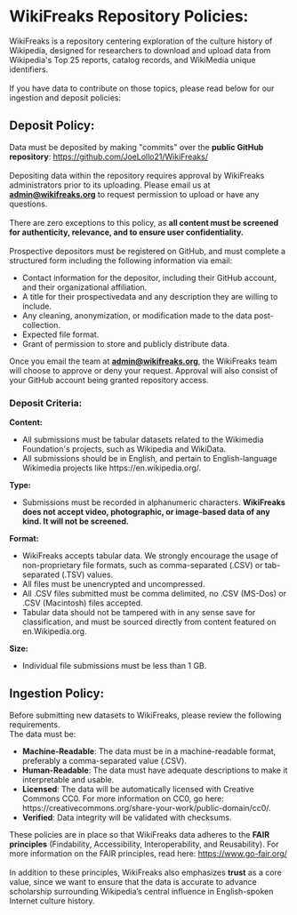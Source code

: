 # WikiFreaks Repository Policies:
WikiFreaks is a repository centering exploration of the culture history of Wikipedia, designed for researchers to download and upload data from Wikipedia's Top 25 reports, catalog records, and WikiMedia unique identifiers.
<br><br>
If you have data to contribute on those topics, please read below for our ingestion and deposit policies: 

## Deposit Policy:
Data must be deposited by making "commits" over the **public GitHub repository**: https://github.com/JoeLollo21/WikiFreaks/
<br><br>
Depositing data within the repository requires approval by WikiFreaks administrators prior to its uploading. Please email us at **admin@wikifreaks.org** to request permission to upload or have any questions.
<br><br>
There are zero exceptions to this policy, as **all content must be screened for authenticity, relevance, and to ensure user confidentiality.**
<br><br>
Prospective depositors must be registered on GitHub, and must complete a structured form including the following information via email:
<ul>
  <li>Contact information for the depositor, including their GitHub account, and their organizational affiliation.</li>
  <li>A title for their prospectivedata and any description they are willing to include.</li>
  <li>Any cleaning, anonymization, or modification made to the data post-collection.</li>
  <li>Expected file format.</li>
  <li>Grant of permission to store and publicly distribute data.</li>
</ul>

Once you email the team at **admin@wikifreaks.org**, the WikiFreaks team will choose to approve or deny your request. Approval will also consist of your GitHub account being granted repository access.

### Deposit Criteria:
**Content:**
<ul>
  <li>All submissions must be tabular datasets related to the Wikimedia Foundation's projects, such as Wikipedia and WikiData.</li>
  <li>All submissions should be in English, and pertain to English-language Wikimedia projects like https://en.wikipedia.org/.</li> 
</ul>

**Type:**
<ul>
  <li>Submissions must be recorded in alphanumeric characters. <strong>WikiFreaks does not accept video, photographic, or image-based data of any kind. It will not be screened.</strong></li>
</ul>

**Format:**
<ul>
  <li>WikiFreaks accepts tabular data. We strongly encourage the usage of non-proprietary file formats, such as comma-separated (.CSV) or tab-separated (.TSV) values.</li>
  <li>All files must be unencrypted and uncompressed.</li>
  <li>All .CSV files submitted must be comma delimited, no .CSV (MS-Dos) or .CSV (Macintosh) files accepted.</li>
  <li>Tabular data should not be tampered with in any sense save for classification, and must be sourced directly from content featured on en.Wikipedia.org.</li>
</ul>

**Size:**
<ul>
  <li>Individual file submissions must be less than 1 GB.</li>
</ul>

## Ingestion Policy:
Before submitting new datasets to WikiFreaks, please review the following requirements. 
<br>
The data must be:
<ul>
  <li><strong>Machine-Readable</strong>: The data must be in a machine-readable format, preferably a comma-separated value (.CSV).</li>
  <li><strong>Human-Readable</strong>: The data must have adequate descriptions to make it interpretable and usable.</li>
  <li><strong>Licensed</strong>: The data will be automatically licensed with Creative Commons CC0. For more information on CC0, go here: https://creativecommons.org/share-your-work/public-domain/cc0/.</li>
  <li><strong>Verified</strong>: Data integrity will be validated with checksums.</li>
</ul>

These policies are in place so that WikiFreaks data adheres to the **FAIR principles** (Findability, Accessibility, Interoperability, and Reusability). For more information on the FAIR principles, read here: https://www.go-fair.org/
<br><br>
In addition to these principles, WikiFreaks also emphasizes **trust** as a core value, since we want to ensure that the data is accurate to advance scholarship surrounding Wikipedia’s central influence in English-spoken Internet culture history.
